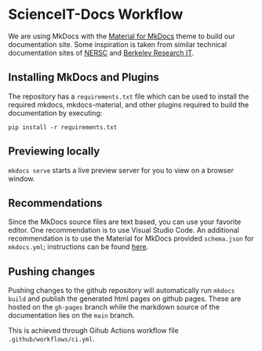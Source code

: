 # ScienceIT-Docs Workflow

We are using MkDocs with the [Material for MkDocs](https://squidfunk.github.io/mkdocs-material/) theme to build our documentation site. Some inspiration is taken from similar technical documentation sites of [NERSC](https://docs.nersc.gov) and [Berkeley Research IT](https://docs-research-it.berkeley.edu/).

## Installing MkDocs and Plugins
The repository has a `requirements.txt` file which can be used to install the required mkdocs, mkdocs-material, and other plugins required to build the documentation by executing:

`pip install -r requirements.txt`

## Previewing locally

`mkdocs serve` starts a live preview server for you to view on a browser window.

## Recommendations

Since the MkDocs source files are text based, you can use your favorite editor. One recommendation is to use Visual Studio Code. An additional recommendation is to use the Material for MkDocs provided `schema.json` for `mkdocs.yml`; instructions can be found [here](https://squidfunk.github.io/mkdocs-material/creating-your-site/#minimal-configuration-visual-studio-code). 

## Pushing changes

Pushing changes to the github repository will automatically run `mkdocs build` and publish the generated html pages on github pages. These are hosted on the `gh-pages` branch while the markdown source of the documentation lies on the `main` branch.

This is achieved through Gihub Actions workflow file `.github/workflows/ci.yml`.

